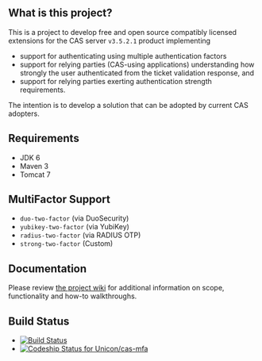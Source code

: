 ## What is this project?

This is a project to develop free and open source compatibly licensed extensions for the CAS server `v3.5.2.1` product implementing
* support for authenticating using multiple authentication factors
* support for relying parties (CAS-using applications) understanding how strongly the user authenticated from the ticket validation response, and
* support for relying parties exerting authentication strength requirements.

The intention is to develop a solution that can be adopted by current CAS adopters.

## Requirements
* JDK 6
* Maven 3
* Tomcat 7

## MultiFactor Support
* `duo-two-factor` (via DuoSecurity)
* `yubikey-two-factor` (via YubiKey)
* `radius-two-factor` (via RADIUS OTP)
* `strong-two-factor` (Custom)

## Documentation
Please review [the project wiki](https://github.com/Unicon/cas-mfa/wiki) for additional information on scope, functionality and how-to walkthroughs.

## Build Status
* [![Build Status](https://secure.travis-ci.org/Unicon/cas-mfa.png)](http://travis-ci.org/Unicon/cas-mfa)
* [ ![Codeship Status for Unicon/cas-mfa](https://www.codeship.io/projects/0bbd72d0-b74c-0130-d193-1eff452fc99e/status?branch=master)](https://www.codeship.io/projects/4315)


